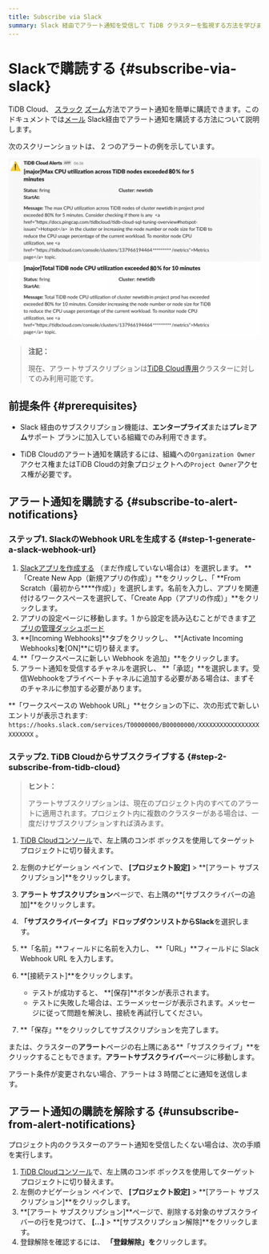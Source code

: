 ```yaml
---
title: Subscribe via Slack
summary: Slack 経由でアラート通知を受信して TiDB クラスターを監視する方法を学びます。
---
```


# Slackで購読する {#subscribe-via-slack}

TiDB Cloud、 [スラック](https://slack.com/) [ズーム](/tidb-cloud/monitor-alert-zoom.md)方法でアラート通知を簡単に購読できます。このドキュメントでは[メール](/tidb-cloud/monitor-alert-email.md) Slack経由でアラート通知を購読する方法について説明します。

次のスクリーンショットは、 2 つのアラートの例を示しています。

![TiDB Cloud Alerts in Slack](/media/tidb-cloud/tidb-cloud-alert-subscription.png)

> **注記：**
>
> 現在、アラートサブスクリプションは[TiDB Cloud専用](/tidb-cloud/select-cluster-tier.md#tidb-cloud-dedicated)クラスターに対してのみ利用可能です。

## 前提条件 {#prerequisites}

-   Slack 経由のサブスクリプション機能は、**エンタープライズ**または**プレミアム**サポート プランに加入している組織でのみ利用できます。

-   TiDB Cloudのアラート通知を購読するには、組織への`Organization Owner`アクセス権またはTiDB Cloudの対象プロジェクトへの`Project Owner`アクセス権が必要です。

## アラート通知を購読する {#subscribe-to-alert-notifications}

### ステップ1. SlackのWebhook URLを生成する {#step-1-generate-a-slack-webhook-url}

1.  [Slackアプリを作成する](https://api.slack.com/apps/new) （まだ作成していない場合は）を選択します。 **「Create New App（新規アプリの作成）」**をクリックし、「 **From Scratch（最初から****作成）」を選択します。名前を入力し、アプリを関連付けるワークスペースを選択して、「Create App（アプリの作成）」**をクリックします。
2.  アプリの設定ページに移動します。1 から設定を読み込むことができます[アプリの管理ダッシュボード](https://api.slack.com/apps)
3.  **[Incoming Webhooks]**タブをクリックし、 **[Activate Incoming Webhooks]**を**[ON]**に切り替えます。
4.  **「ワークスペースに新しい Webhook を追加」**をクリックします。
5.  アラート通知を受信するチャネルを選択し、 **「承認」**を選択します。受信Webhookをプライベートチャネルに追加する必要がある場合は、まずそのチャネルに参加する必要があります。

**「ワークスペースの Webhook URL」**セクションの下に、次の形式で新しいエントリが表示されます: `https://hooks.slack.com/services/T00000000/B00000000/XXXXXXXXXXXXXXXXXXXXXXXX` 。

### ステップ2. TiDB Cloudからサブスクライブする {#step-2-subscribe-from-tidb-cloud}

> **ヒント：**
>
> アラートサブスクリプションは、現在のプロジェクト内のすべてのアラートに適用されます。プロジェクト内に複数のクラスターがある場合は、一度だけサブスクリプションすれば済みます。

1.  [TiDB Cloudコンソール](https://tidbcloud.com)で、左上隅のコンボ ボックスを使用してターゲット プロジェクトに切り替えます。

2.  左側のナビゲーション ペインで、 **[プロジェクト設定]** &gt; **[アラート サブスクリプション]**をクリックします。

3.  **アラート サブスクリプション**ページで、右上隅の**[サブスクライバーの追加]**をクリックします。

4.  **「サブスクライバータイプ」**ドロップダウンリストから**Slack**を選択します。

5.  **「名前」**フィールドに名前を入力し、 **「URL」**フィールドに Slack Webhook URL を入力します。

6.  **[接続テスト]**をクリックします。

    -   テストが成功すると、 **[保存]**ボタンが表示されます。
    -   テストに失敗した場合は、エラーメッセージが表示されます。メッセージに従って問題を解決し、接続を再試行してください。

7.  **「保存」**をクリックしてサブスクリプションを完了します。

または、クラスターの**アラート**ページの右上隅にある**「サブスクライブ」**をクリックすることもできます。**アラートサブスクライバー**ページに移動します。

アラート条件が変更されない場合、アラートは 3 時間ごとに通知を送信します。

## アラート通知の購読を解除する {#unsubscribe-from-alert-notifications}

プロジェクト内のクラスターのアラート通知を受信したくない場合は、次の手順を実行します。

1.  [TiDB Cloudコンソール](https://tidbcloud.com)で、左上隅のコンボ ボックスを使用してターゲット プロジェクトに切り替えます。
2.  左側のナビゲーション ペインで、 **[プロジェクト設定]** &gt; **[アラート サブスクリプション]**をクリックします。
3.  **[アラート サブスクリプション]**ページで、削除する対象のサブスクライバーの行を見つけて、 **[...]** &gt; **[サブスクリプション解除]**をクリックします。
4.  登録解除を確認するには、 **「登録解除」を**クリックします。
